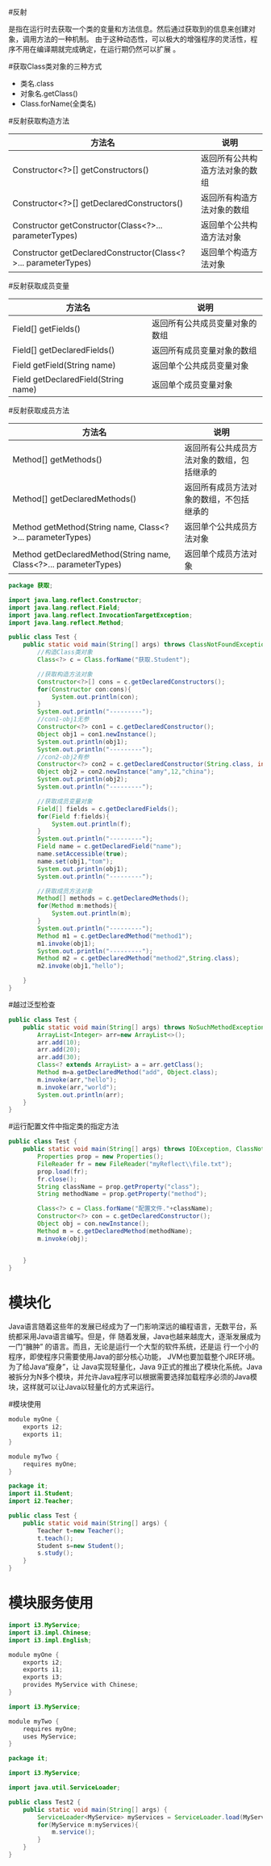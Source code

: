 #反射

是指在运行时去获取一个类的变量和方法信息。然后通过获取到的信息来创建对象，调用方法的一种机制。
由于这种动态性，可以极大的增强程序的灵活性，程序不用在编译期就完成确定，在运行期仍然可以扩展 。

#获取Class类对象的三种方式

- 类名.class
- 对象名.getClass()
- Class.forName(全类名)

#反射获取构造方法  

| 方法名                                                       | 说明                           |
| ------------------------------------------------------------ | ------------------------------ |
| Constructor<?>[] getConstructors()                           | 返回所有公共构造方法对象的数组 |
| Constructor<?>[] getDeclaredConstructors()                   | 返回所有构造方法对象的数组     |
| Constructor getConstructor(Class<?>... parameterTypes)       | 返回单个公共构造方法对象       |
| Constructor getDeclaredConstructor(Class<?>... parameterTypes) | 返回单个构造方法对象           |

#反射获取成员变量  

| 方法名                              | 说明                           |
| ----------------------------------- | ------------------------------ |
| Field[] getFields()                 | 返回所有公共成员变量对象的数组 |
| Field[] getDeclaredFields()         | 返回所有成员变量对象的数组     |
| Field getField(String name)         | 返回单个公共成员变量对象       |
| Field getDeclaredField(String name) | 返回单个成员变量对象           |

#反射获取成员方法  

| 方法名                                                       | 说明                                        |
| ------------------------------------------------------------ | ------------------------------------------- |
| Method[] getMethods()                                        | 返回所有公共成员方法对象的数组，包 括继承的 |
| Method[] getDeclaredMethods()                                | 返回所有成员方法对象的数组，不包括 继承的   |
| Method getMethod(String name, Class<?>... parameterTypes)    | 返回单个公共成员方法对象                    |
| Method getDeclaredMethod(String name, Class<?>... parameterTypes) | 返回单个成员方法对象                        |

```java
package 获取;

import java.lang.reflect.Constructor;
import java.lang.reflect.Field;
import java.lang.reflect.InvocationTargetException;
import java.lang.reflect.Method;

public class Test {
    public static void main(String[] args) throws ClassNotFoundException, NoSuchMethodException, IllegalAccessException, InvocationTargetException, InstantiationException, NoSuchFieldException {
        //构造Class类对象
        Class<?> c = Class.forName("获取.Student");

        //获取构造方法对象
        Constructor<?>[] cons = c.getDeclaredConstructors();
        for(Constructor con:cons){
            System.out.println(con);
        }
        System.out.println("---------");
        //con1-obj1无参
        Constructor<?> con1 = c.getDeclaredConstructor();
        Object obj1 = con1.newInstance();
        System.out.println(obj1);
        System.out.println("---------");
        //con2-obj2有参
        Constructor<?> con2 = c.getDeclaredConstructor(String.class, int.class, String.class);
        Object obj2 = con2.newInstance("amy",12,"china");
        System.out.println(obj2);
        System.out.println("---------");

        //获取成员变量对象
        Field[] fields = c.getDeclaredFields();
        for(Field f:fields){
            System.out.println(f);
        }
        System.out.println("---------");
        Field name = c.getDeclaredField("name");
        name.setAccessible(true);
        name.set(obj1,"tom");
        System.out.println(obj1);
        System.out.println("---------");

        //获取成员方法对象
        Method[] methods = c.getDeclaredMethods();
        for(Method m:methods){
            System.out.println(m);
        }
        System.out.println("---------");
        Method m1 = c.getDeclaredMethod("method1");
        m1.invoke(obj1);
        System.out.println("---------");
        Method m2 = c.getDeclaredMethod("method2",String.class);
        m2.invoke(obj1,"hello");

    }
}
```

#越过泛型检查  

```java
public class Test {
    public static void main(String[] args) throws NoSuchMethodException, InvocationTargetException, IllegalAccessException {
        ArrayList<Integer> arr=new ArrayList<>();
        arr.add(10);
        arr.add(20);
        arr.add(30);
        Class<? extends ArrayList> a = arr.getClass();
        Method m=a.getDeclaredMethod("add", Object.class);
        m.invoke(arr,"hello");
        m.invoke(arr,"world");
        System.out.println(arr);
    }
}
```

#运行配置文件中指定类的指定方法  

```java
public class Test {
    public static void main(String[] args) throws IOException, ClassNotFoundException, NoSuchMethodException, IllegalAccessException, InvocationTargetException, InstantiationException {
        Properties prop = new Properties();
        FileReader fr = new FileReader("myReflect\\file.txt");
        prop.load(fr);
        fr.close();
        String className = prop.getProperty("class");
        String methodName = prop.getProperty("method");

        Class<?> c = Class.forName("配置文件."+className);
        Constructor<?> con = c.getDeclaredConstructor();
        Object obj = con.newInstance();
        Method m = c.getDeclaredMethod(methodName);
        m.invoke(obj);


    }
}
```

# 模块化

Java语言随着这些年的发展已经成为了一门影响深远的编程语言，无数平台，系统都采用Java语言编写。但是，伴
随着发展，Java也越来越庞大，逐渐发展成为一门“臃肿” 的语言。而且，无论是运行一个大型的软件系统，还是运
行一个小的程序，即使程序只需要使用Java的部分核心功能， JVM也要加载整个JRE环境。 为了给Java“瘦身”，让
Java实现轻量化，Java 9正式的推出了模块化系统。Java被拆分为N多个模块，并允许Java程序可以根据需要选择加载程序必须的Java模块，这样就可以让Java以轻量化的方式来运行。

#模块使用

```java
module myOne {
    exports i2;
    exports i1;
}
```

```java
module myTwo {
    requires myOne;
}
```

```java
package it;
import i1.Student;
import i2.Teacher;

public class Test {
    public static void main(String[] args) {
        Teacher t=new Teacher();
        t.teach();
        Student s=new Student();
        s.study();
    }
}
```

# 模块服务使用

```java
import i3.MyService;
import i3.impl.Chinese;
import i3.impl.English;

module myOne {
    exports i2;
    exports i1;
    exports i3;
    provides MyService with Chinese;
}
```

```java
import i3.MyService;

module myTwo {
    requires myOne;
    uses MyService;
}
```

```java
package it;

import i3.MyService;

import java.util.ServiceLoader;

public class Test2 {
    public static void main(String[] args) {
        ServiceLoader<MyService> myServices = ServiceLoader.load(MyService.class);
        for(MyService m:myServices){
            m.service();
        }
    }
}

```